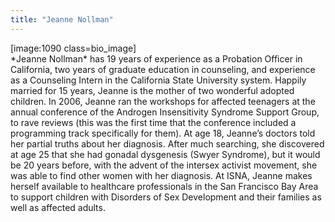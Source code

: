 ```yaml
---
title: "Jeanne Nollman"
---
```


[image:1090 class=bio_image]<br>\*Jeanne Nollman\* has 19 years of experience as a Probation Officer in California, two years of graduate education in counseling, and experience as a Counseling Intern in the California State University system. Happily married for 15 years, Jeanne is the mother of two wonderful adopted children. In 2006, Jeanne ran the workshops for affected teenagers at the annual conference of the Androgen Insensitivity Syndrome Support Group, to rave reviews (this was the first time that the conference included a programming track specifically for them). At age 18, Jeanne&#8217;s doctors told her partial truths about her diagnosis. After much searching, she discovered at age 25 that she had gonadal dysgenesis (Swyer Syndrome), but it would be 20 years before, with the advent of the intersex activist movement, she was able to find other women with her diagnosis. At <span class="caps">ISNA</span>, Jeanne makes herself available to healthcare professionals in the San Francisco Bay Area to support children with Disorders of Sex Development and their families as well as affected adults.
